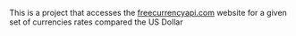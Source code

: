 This is a project that accesses the [freecurrencyapi.com](freecurrencyapi.com) website for a given set of currencies rates compared the US Dollar
